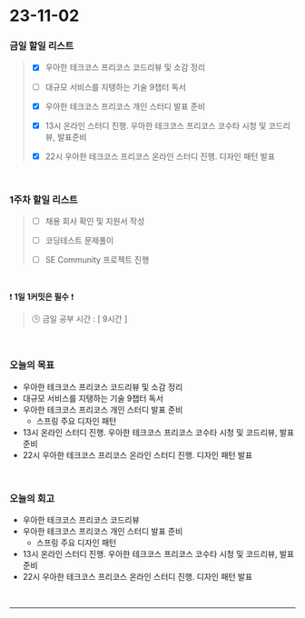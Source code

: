 # 23-11-02
### 금일 할일 리스트
> - [x]  우아한 테크코스 프리코스 코드리뷰 및 소감 정리
>
> - [ ]  대규모 서비스를 지탱하는 기술 9챕터 독서
>
> - [x]  우아한 테크코스 프리코스 개인 스터디 발표 준비
>
> - [x]  13시 온라인 스터디 진행. 우아한 테크코스 프리코스 코수타 시청 및 코드리뷰, 발표준비
>
> - [x]  22시 우아한 테크코스 프리코스 온라인 스터디 진행. 디자인 패턴 발표



<br/>

### 1주차 할일 리스트  
> - [ ]  채용 회사 확인 및 지원서 작성
>
> - [ ]  코딩테스트 문제풀이
>
> - [ ]  SE Community 프로젝트 진행

<br/>

❗ **1일 1커밋은 필수** ❗
> 🕒 금일 공부 시간 : [ 9시간 ]
  
<br/>

### 오늘의 목표
- 우아한 테크코스 프리코스 코드리뷰 및 소감 정리
- 대규모 서비스를 지탱하는 기술 9챕터 독서
- 우아한 테크코스 프리코스 개인 스터디 발표 준비
    - 스프링 주요 디자인 패턴
- 13시 온라인 스터디 진행. 우아한 테크코스 프리코스 코수타 시청 및 코드리뷰, 발표준비
- 22시 우아한 테크코스 프리코스 온라인 스터디 진행. 디자인 패턴 발표


<br>

### 오늘의 회고
- 우아한 테크코스 프리코스 코드리뷰
- 우아한 테크코스 프리코스 개인 스터디 발표 준비
    - 스프링 주요 디자인 패턴
- 13시 온라인 스터디 진행. 우아한 테크코스 프리코스 코수타 시청 및 코드리뷰, 발표준비
- 22시 우아한 테크코스 프리코스 온라인 스터디 진행. 디자인 패턴 발표


<br/>

------------  
